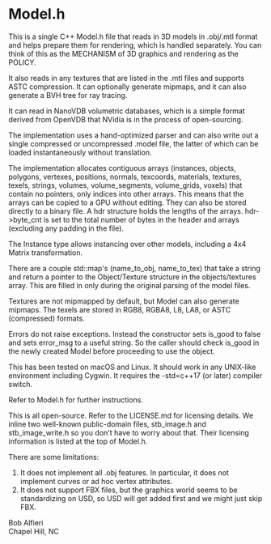 # Model.h

This is a single C++ Model.h file that reads in 3D models in .obj/.mtl format
and helps prepare them for rendering, which is handled separately.  You can think of this as the MECHANISM of 3D
graphics and rendering as the POLICY.

It also reads in any textures that are listed in the .mtl files and supports ASTC compression.
It can optionally generate mipmaps, and it can also generate a BVH tree for ray tracing.

It can read in NanoVDB volumetric databases, which is a simple format derived from OpenVDB that NVidia is
in the process of open-sourcing.

The implementation uses a hand-optimized parser and can also write out a single compressed or uncompressed .model file, 
the latter of which can be loaded instantaneously without translation.

The implementation allocates contiguous arrays (instances, objects, polygons, vertexes, positions, normals, texcoords, materials, textures, texels, strings, volumes, volume_segments, volume_grids, voxels) that contain no pointers, only indices into other arrays.  This means that the arrays can be copied to a GPU without editing.  They can also be stored directly to a binary file.  A hdr structure holds the lengths of the arrays.  hdr->byte_cnt is set to the total number of bytes in the header and arrays (excluding any padding in the file).

The Instance type allows instancing over other models, including a 4x4 Matrix transformation.

There are a couple std::map's (name_to_obj, name_to_tex) that take a string and return a pointer to the Object/Texture structure in the objects/textures array.  This are filled in only during the original parsing of the model files.

Textures are not mipmapped by default, but Model can also generate mipmaps.  The texels are stored in RGB8, RGBA8, L8, LA8, or ASTC (compressed) formats.

Errors do not raise exceptions.  Instead the constructor sets is_good to false and sets error_msg to a useful string.  So the caller should check is_good in the newly created Model before proceeding to use the object.

This has been tested on macOS and Linux.  It should work in any UNIX-like environment including Cygwin. It requires the -std=c++17 
(or later) compiler switch.

Refer to Model.h for further instructions.

This is all open-source.  Refer to the LICENSE.md for licensing details.  We inline two well-known public-domain files, stb_image.h and
stb_image_write.h so you don't have to worry about that.  Their licensing information is listed at the top of Model.h.

There are some limitations:

1) It does not implement all .obj features.  In particular, it does not implement curves or ad hoc vertex attributes.
2) It does not support FBX files, but the graphics world seems to be standardizing on USD, so USD will get added first and we might just skip FBX.

Bob Alfieri<br>
Chapel Hill, NC
